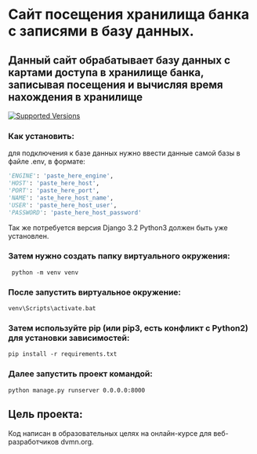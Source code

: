 # Сайт посещения хранилища банка с записями в базу данных.

## Данный сайт обрабатывает базу данных с картами доступа в хранилище банка, записывая посещения и вычисляя время нахождения в хранилище

[![Supported Versions](https://img.shields.io/pypi/pyversions/requests.svg)](https://pypi.org/project/requests)

### Как установить:

для подключения к базе данных нужно ввести данные самой базы в файле .env, в формате:

```python
'ENGINE': 'paste_here_engine',
'HOST': 'paste_here_host',
'PORT': 'paste_here_port',
'NAME': 'aste_here_host_name',
'USER': 'paste_here_host_user',
'PASSWORD': 'paste_here_host_password'
```
Так же потребуется версия Django 3.2
Python3 должен быть уже установлен.

### Затем нужно создать папку виртуального окружения:

```shell
 python -m venv venv
```
 
### После запустить виртуальное окружение:

```shell
venv\Scripts\activate.bat
```

### Затем используйте pip (или pip3, есть конфликт с Python2) для установки зависимостей:

```shell
pip install -r requirements.txt
```

### Далее запустить проект командой:

```shell
python manage.py runserver 0.0.0.0:8000
```

## Цель проекта:
Код написан в образовательных целях на онлайн-курсе для веб-разработчиков dvmn.org.
